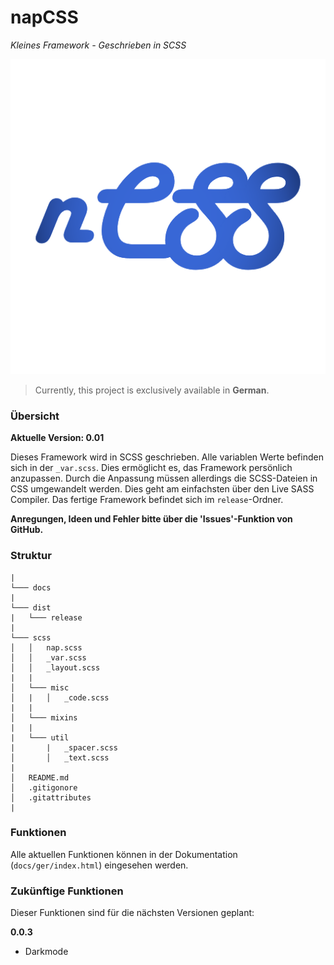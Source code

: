# napCSS
*Kleines Framework - Geschrieben in SCSS*


<p align="center">
  <img src="https://raw.githubusercontent.com/derechtenap/napCSS/master/docs/static/napcss-logo-v2.png" alt="napCSS">
</p>


> Currently, this project is exclusively available in **German**.
### Übersicht
**Aktuelle Version: 0.01**

Dieses Framework wird in SCSS geschrieben. Alle variablen Werte befinden sich in der `_var.scss`. Dies ermöglicht es, das Framework persönlich anzupassen. Durch die Anpassung müssen allerdings die SCSS-Dateien in CSS umgewandelt werden. Dies geht am einfachsten über den Live SASS Compiler. Das fertige Framework befindet sich im `release`-Ordner.

**Anregungen, Ideen und Fehler bitte über die 'Issues'-Funktion von GitHub.**
### Struktur
```
|
└─── docs
|
└─── dist
|   └─── release
|
└─── scss
│   │   nap.scss
│   │   _var.scss
│   │   _layout.scss
|   |
│   └─── misc
│   |   │   _code.scss
|   |
│   └─── mixins
|   |
|   └─── util
|       |   _spacer.scss
│       │   _text.scss     
|
│   README.md
│   .gitigonore  
│   .gitattributes
|
```
### Funktionen
Alle aktuellen Funktionen können in der Dokumentation (`docs/ger/index.html`) eingesehen werden.
### Zukünftige Funktionen
Dieser Funktionen sind für die nächsten Versionen geplant:

**0.0.3**
- Darkmode